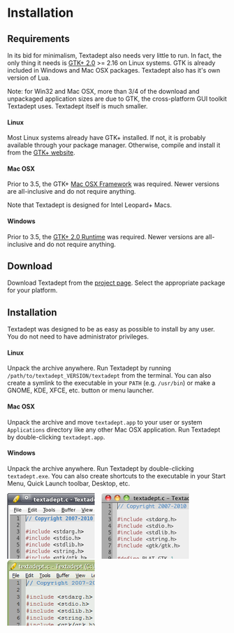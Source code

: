 # Installation

## Requirements

In its bid for minimalism, Textadept also needs very little to run. In fact, the
only thing it needs is [GTK+ 2.0](http://gtk.org) >= 2.16 on Linux systems. GTK
is already included in Windows and Mac OSX packages. Textadept also has it's own
version of Lua.

Note: for Win32 and Mac OSX, more than 3/4 of the download and unpackaged
application sizes are due to GTK, the cross-platform GUI toolkit Textadept uses.
Textadept itself is much smaller.

#### Linux

Most Linux systems already have GTK+ installed. If not, it is probably available
through your package manager. Otherwise, compile and install it from the
[GTK+ website](http://www.gtk.org/download-linux.html).

#### Mac OSX

Prior to 3.5, the GTK+ [Mac OSX Framework][GTK-OSX] was required. Newer versions
are all-inclusive and do not require anything.

[GTK-OSX]: http://code.google.com/p/textadept/downloads/detail?name=Gtk-Framework-2.14.3-2-test1.dmg

Note that Textadept is designed for Intel Leopard+ Macs.

#### Windows

Prior to 3.5, the [GTK+ 2.0 Runtime](http://sourceforge.net/projects/gtk-win/)
was required. Newer versions are all-inclusive and do not require anything.

## Download

Download Textadept from the [project page](http://textadept.googlecode.com/).
Select the appropriate package for your platform.

## Installation

Textadept was designed to be as easy as possible to install by any user. You do
not need to have administrator privileges.

#### Linux

Unpack the archive anywhere. Run Textadept by running
`/path/to/textadept_VERSION/textadept` from the terminal. You can also create a
symlink to the executable in your `PATH` (e.g. `/usr/bin`) or make a GNOME, KDE,
XFCE, etc. button or menu launcher.

#### Mac OSX

Unpack the archive and move `textadept.app` to your user or system
`Applications` directory like any other Mac OSX application. Run Textadept by
double-clicking `textadept.app`.

#### Windows

Unpack the archive anywhere. Run Textadept by double-clicking `textadept.exe`.
You can also create shortcuts to the executable in your Start Menu, Quick Launch
toolbar, Desktop, etc.

![Linux](images/linux.png)
&nbsp;&nbsp;
![Mac OSX](images/macosx.png)
&nbsp;&nbsp;
![Win32](images/win32.png)
